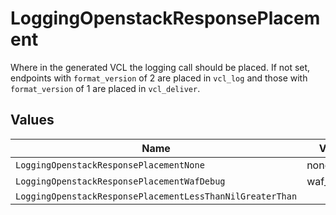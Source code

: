 # LoggingOpenstackResponsePlacement

Where in the generated VCL the logging call should be placed. If not set, endpoints with `format_version` of 2 are placed in `vcl_log` and those with `format_version` of 1 are placed in `vcl_deliver`.



## Values

| Name                                                      | Value                                                     |
| --------------------------------------------------------- | --------------------------------------------------------- |
| `LoggingOpenstackResponsePlacementNone`                   | none                                                      |
| `LoggingOpenstackResponsePlacementWafDebug`               | waf_debug                                                 |
| `LoggingOpenstackResponsePlacementLessThanNilGreaterThan` | <nil>                                                     |